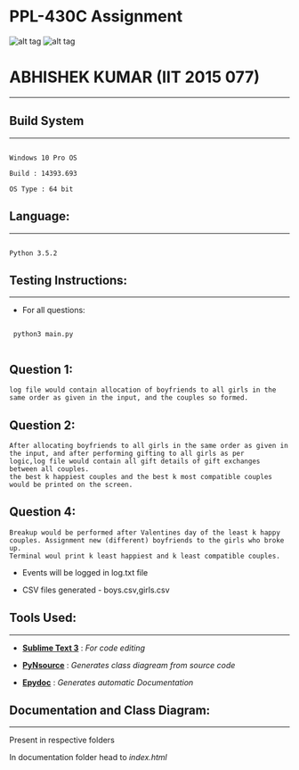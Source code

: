 PPL-430C Assignment
===

![alt tag](https://camo.githubusercontent.com/b0a4975478bf336f831e90346052780954e4dc70/68747470733a2f2f696d672e736869656c64732e696f2f62616467652f6c616e67756167652d507974686f6e332d627269676874677265656e2e737667)
![alt tag](https://raw.githubusercontent.com/rhoit/mode-icons/dump/icons/python.png)

# ABHISHEK KUMAR (IIT 2015 077)
---

## Build System
---

```

Windows 10 Pro OS

Build : 14393.693

OS Type : 64 bit

```

## Language: 
---

```

Python 3.5.2 

```

## Testing Instructions:
---

* For all questions:

 ```
  
  python3 main.py 
  
  ```
  **Question 1**:
  ---
  
 ```
 log file would contain allocation of boyfriends to all girls in the same order as given in the input, and the couples so formed.
 
 ```

 **Question 2**:
 ---
 
 ``` 
 After allocating boyfriends to all girls in the same order as given in the input, and after performing gifting to all girls as per     logic,log file would contain all gift details of gift exchanges between all couples.
the best k happiest couples and the best k most compatible couples would be printed on the screen.
 ```
 
 **Question 4**:
 ---
 
 ```
 Breakup would be performed after Valentines day of the least k happy couples. Assignment new (different) boyfriends to the girls who broke up.
 Terminal woul print k least happiest and k least compatible couples.
 ```
* Events will be logged in log.txt file

* CSV files generated - boys.csv,girls.csv

## Tools Used:
---

* [**Sublime Text 3**](https://www.sublimetext.com/) : *For code editing*

* [**PyNsource**](http://www.andypatterns.com/index.php/products/pynsource/) : *Generates class diagream from source code*

* [**Epydoc**](http://epydoc.sourceforge.net/) : *Generates automatic Documentation*

## Documentation and Class Diagram: 
---

Present in respective folders

In documentation folder head to *index.html* 
